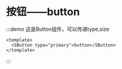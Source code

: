 # 按钮——button
:::demo 这是Button组件，可以传递type,size
```vue
<template>
  <SButton type="primary">button</SButton>
</template>
```
:::
